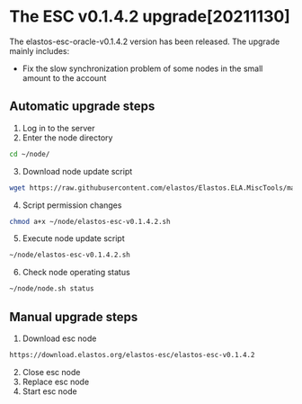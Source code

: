# The ESC v0.1.4.2 upgrade[20211130]

The elastos-esc-oracle-v0.1.4.2 version has been released. The upgrade mainly includes:
- Fix the slow synchronization problem of some nodes in the small amount to the account

## Automatic upgrade steps

1. Log in to the server
2. Enter the node directory

```bash
cd ~/node/
```

3. Download node update script

```bash
wget https://raw.githubusercontent.com/elastos/Elastos.ELA.MiscTools/master/upgrade/esc/elastos-esc-v0.1.4.2.sh
```
4. Script permission changes

```bash
chmod a+x ~/node/elastos-esc-v0.1.4.2.sh
```

5. Execute node update script

```bash
~/node/elastos-esc-v0.1.4.2.sh
```

6. Check node operating status

```bash
~/node/node.sh status
```

## Manual upgrade steps

1. Download esc node

```bash
https://download.elastos.org/elastos-esc/elastos-esc-v0.1.4.2
```

2. Close esc node
3. Replace esc node
4. Start esc node